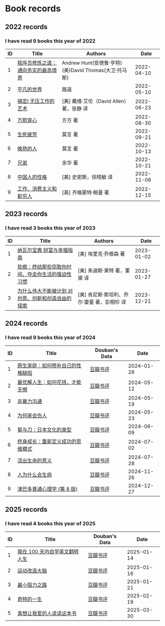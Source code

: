 # Book records

## 2022 records

### I have read 9 books this year of 2022

| ID | Title                                                                   | Authors                                                 | Date       |
| ---| ----------------------------------------------------------------------- | ------------------------------------------------------- | ---------- |
| 1  | [程序员修炼之道：通向务实的最高境界](https://item.jd.com/12828404.html) | Andrew Hunt(安德鲁·亨特) (美)David Thomas(大卫·托马斯)  | 2022-04-10 |
| 2  | [平凡的世界](https://item.jd.com/13631400.html)                         | 路遥                                                    | 2022-05-10 |
| 3  | [搞定Ⅰ 无压工作的艺术](https://item.jd.com/11916193.html)              | [美] 戴维·艾伦（David Allen）著，张静 译               | 2022-06-23 |
| 4  | [万箭穿心](https://item.jd.com/10048922824730.html)                     | 方方 著                                                 | 2022-08-30 |
| 5  | [生死疲劳](https://item.jd.com/10042691540565.html)                     | 莫言 著                                                 | 2022-09-21 |
| 6  | [晚熟的人](https://item.jd.com/72069132883.html)                        | 莫言 著                                                 | 2022-10-13 |
| 7  | [兄弟](https://item.jd.com/10029061036681.html)                         | 余华 著                                                 | 2022-10-21 |
| 8  | [中国人的性格](https://item.jd.com/10056076730535.html)                 | [美] 史密斯，徐晓敏 译                                  | 2022-11-08 |
| 9  | [工作、消费主义和新穷人](https://item.jd.com/10037392343596.html)       | [英] 齐格蒙特·鲍曼 著                                   | 2022-12-15 |

## 2023 records

### I have read 3 books this year of 2023

| ID | Title                                                                                  | Authors                                     | Date       |
| ---| -------------------------------------------------------------------------------------- | ------------------------------------------- | ---------- |
| 1  | [纳瓦尔宝典 财富与幸福指南](https://item.jd.com/10050411265267.html)                   | [美] 埃里克·乔根森 著                       | 2023-01-02 |
| 2  | [软瘾：终结那些窃取你时间、夺走你生活的强迫性习惯](https://item.jd.com/13228389.html)  | [美] 朱迪斯·莱特 著，董黛 译                | 2023-01-27 |
| 3  | [为什么伟大不能被计划 对创意、创新和创造自由的探索](https://item.jd.com/13711981.html) | [美] 肯尼斯·斯坦利、乔尔·雷曼 著，彭相珍 译 | 2023-12-21 |

## 2024 records

### I have read 9 books this year of 2024

| ID   | Title                                                                        | Douban's Data                                         | Date       |
| ---- | ---------------------------------------------------------------------------- | ----------------------------------------------------- | ---------- |
| 1    | [原生家庭：如何修补自己的性格缺陷](https://item.jd.com/10067626211296.html)  | [豆瓣书评](https://book.douban.com/subject/30199434/) | 2024-01-28 |
| 2    | [最优解人生：如何花钱，才能无憾](https://item.jd.com/13829434.html)          | [豆瓣书评](https://book.douban.com/subject/36242339/) | 2024-05-12 |
| 3    | [非暴力沟通](https://item.jd.com/14188074632.html)                           | [豆瓣书评](https://book.douban.com/subject/3533221/)  | 2024-05-19 |
| 4    | [为何家会伤人](https://item.jd.com/10095469765488.html)                      | [豆瓣书评](https://book.douban.com/subject/30359352/) | 2024-05-23 |
| 5    | [菊与刀：日本文化的类型](https://item.jd.com/12376304.html)                  | [豆瓣书评](https://book.douban.com/subject/1022238/)  | 2024-06-09 |
| 6    | [终身成长：重新定义成功的思维模式](https://item.jd.com/12198327.html)        | [豆瓣书评](https://book.douban.com/subject/27154533/) | 2024-07-02 |
| 7    | [活出生命的意义](https://item.jd.com/10039930252193.html)                    | [豆瓣书评](https://book.douban.com/subject/5330333/)  | 2024-07-28 |
| 8    | [人为什么会生病](https://item.jd.com/13717458.html)                          | [豆瓣书评](https://book.douban.com/subject/35858210/) | 2024-11-26 |
| 9    | [津巴多普通心理学 (第 8 版)](https://item.jd.com/13752206.html)              | [豆瓣书评](https://book.douban.com/subject/35897952/) | 2024-12-27 |

## 2025 records

### I have read 4 books this year of 2025

| ID   | Title                                                                        | Douban's Data                                         | Date       |
| ---- | ---------------------------------------------------------------------------- | ----------------------------------------------------- | ---------- |
| 1    | [我在 100 天内自学英文翻转人生](https://item.jd.com/10072053546789.html)     | [豆瓣书评](https://book.douban.com/subject/34913119/) | 2025-01-14 |
| 2    | [运动改造大脑](https://item.jd.com/10078240739675.html)                      | [豆瓣书评](https://book.douban.com/subject/25755874/) | 2025-01-16 |
| 3    | [最小阻力之路](https://item.jd.com/10067623462469.html)                      | [豆瓣书评](https://book.douban.com/subject/26866955/) | 2025-01-21 |
| 4    | [奇特的一生](https://item.jd.com/14303798.html)                              | [豆瓣书评](https://book.douban.com/subject/2212128/)  | 2025-02-19 |
| 5    | [真想让我爱的人读读这本书](https://item.jd.com/10098276738531.html)          | [豆瓣书评](https://book.douban.com/subject/36811501/) | 2025-03-30 |
